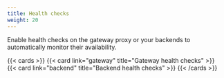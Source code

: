 ```yaml
---
title: Health checks
weight: 20
---
```


Enable health checks on the gateway proxy or your backends to automatically monitor their availability.

{{< cards >}}
  {{< card link="gateway" title="Gateway health checks" >}}
  {{< card link="backend" title="Backend health checks" >}}
{{< /cards >}}
